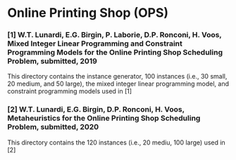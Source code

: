 # Online Printing Shop (OPS)

### [1] W.T. Lunardi, E.G. Birgin, P. Laborie, D.P. Ronconi, H. Voos, Mixed Integer Linear Programming and Constraint Programming Models for the Online Printing Shop Scheduling Problem, submitted, 2019  
This directory contains the instance generator, 100 instances (i.e., 30 small, 20 medium, and 50 large), the mixed integer linear programming model, and constraint programming models used in [1]

### [2] W.T. Lunardi, E.G. Birgin, D.P. Ronconi, H. Voos, Metaheuristics for the Online Printing Shop Scheduling Problem, submitted, 2020
This directory contains the 120 instances (i.e., 20 mediu, 100 large) used in [2]
